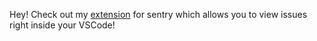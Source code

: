 Hey! Check out my [extension](https://github.com/bacebu4/sentry-issues) for sentry which allows you to view issues right inside your VSCode!
